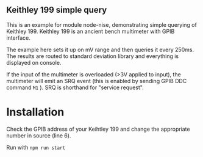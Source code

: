 ## Keithley 199 simple query
This is an example for module node-nise, demonstrating simple querying of Keithley 199. Keithley 199 is an ancient bench multimeter with GPIB interface. 

The example here sets it up on mV range and then queries it every 250ms. The results are routed to standard deviation library and everything is displayed on console. 

If the input of the multimeter is overloaded (>3V applied to input), the multimeter will emit an SRQ event (this is enabled by sending GPIB DDC command ``` M1 ``` ). SRQ is shorthand for "service request". 

# Installation
Check the GPIB address of your Keihtley 199 and change the appropriate number in source (line 6).

Run with ``` npm run start ```

